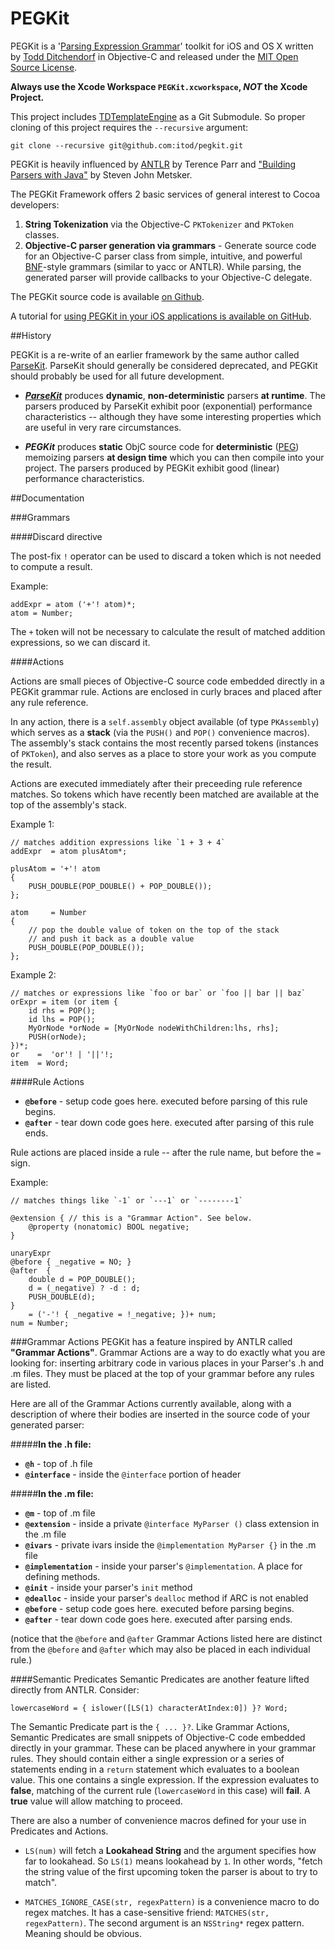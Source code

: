 PEGKit
======

PEGKit is a '[Parsing Expression Grammar](http://bford.info/packrat/)' toolkit for iOS and OS X written by [Todd Ditchendorf](http://celestialteapot.com) in Objective-C and released under the [MIT Open Source License](https://tldrlegal.com/license/mit-license).

**Always use the Xcode Workspace `PEGKit.xcworkspace`, *NOT* the Xcode Project.**

This project includes [TDTemplateEngine](https://github.com/itod/tdtemplateengine) as a Git Submodule. So proper cloning of this project requires the `--recursive` argument:

    git clone --recursive git@github.com:itod/pegkit.git

PEGKit is heavily influenced by [ANTLR](http://www.antlr.org/) by Terence Parr and ["Building Parsers with Java"](http://www.amazon.com/Building-Parsers-Java-Steven-Metsker/dp/0201719622) by Steven John Metsker.

The PEGKit Framework offers 2 basic services of general interest to Cocoa developers:

1. **String Tokenization** via the Objective-C `PKTokenizer` and `PKToken` classes.
1. **Objective-C parser generation via grammars** - Generate source code for an Objective-C parser class from simple, intuitive, and powerful [BNF](http://en.wikipedia.org/wiki/Backus%E2%80%93Naur_Form)-style grammars (similar to yacc or ANTLR). While parsing, the generated parser will provide callbacks to your Objective-C delegate.

The PEGKit source code is available [on Github](http://github.com/itod/parsekit/).

A tutorial for [using PEGKit in your iOS applications is available on GitHub](https://github.com/itod/PEGKitMiniMathTutorial).

##History

PEGKit is a re-write of an earlier framework by the same author called [ParseKit](http://parsekit.com). ParseKit should generally be considered deprecated, and PEGKit should probably be used for all future development.

* ***[ParseKit](http://parsekit.com)*** produces **dynamic**, **non-deterministic** parsers **at runtime**. The parsers produced by ParseKit exhibit poor (exponential) performance characteristics -- although they have some interesting properties which are useful in very rare circumstances.

* ***PEGKit*** produces **static** ObjC source code for **deterministic** ([PEG](http://en.wikipedia.org/wiki/Parsing_expression_grammar)) memoizing parsers **at design time** which you can then compile into your project. The parsers produced by PEGKit exhibit good (linear) performance characteristics.


##Documentation

###Grammars

####Discard directive

The post-fix `!` operator can be used to discard a token which is not needed to compute a result. 

Example:

    addExpr = atom ('+'! atom)*;
    atom = Number;
 
 The `+` token will not be necessary to calculate the result of matched addition expressions, so we can discard it.
 
####Actions

Actions are small pieces of Objective-C source code embedded directly in a PEGKit grammar rule. Actions are enclosed in curly braces and placed after any rule reference.

In any action, there is a `self.assembly` object available (of type `PKAssembly`) which serves as a **stack** (via the `PUSH()` and `POP()` convenience macros). The assembly's stack contains the most recently parsed tokens (instances of `PKToken`), and also serves as a place to store your work as you compute the result.

Actions are executed immediately after their preceeding rule reference matches. So tokens which have recently been matched are available at the top of the assembly's stack.

Example 1:

    // matches addition expressions like `1 + 3 + 4`
    addExpr  = atom plusAtom*;
    
    plusAtom = '+'! atom
    {
        PUSH_DOUBLE(POP_DOUBLE() + POP_DOUBLE());
    };
    
    atom     = Number
    {
        // pop the double value of token on the top of the stack
        // and push it back as a double value 
        PUSH_DOUBLE(POP_DOUBLE()); 
    };


Example 2:

    // matches or expressions like `foo or bar` or `foo || bar || baz`
    orExpr = item (or item {
        id rhs = POP();
        id lhs = POP();
        MyOrNode *orNode = [MyOrNode nodeWithChildren:lhs, rhs];
        PUSH(orNode);
    })*;
    or    =  'or'! | '||'!;
    item  = Word;


####Rule Actions
* **`@before`** - setup code goes here. executed before parsing of this rule begins.
* **`@after`** - tear down code goes here. executed after parsing of this rule ends.

Rule actions are placed inside a rule -- after the rule name, but before the `=` sign.

Example:

    // matches things like `-1` or `---1` or `--------1`
    
    @extension { // this is a "Grammar Action". See below.
        @property (nonatomic) BOOL negative;
    }
    
    unaryExpr 
    @before { _negative = NO; }
    @after  {
        double d = POP_DOUBLE();
        d = (_negative) ? -d : d;
        PUSH_DOUBLE(d);
    }
        = ('-'! { _negative = !_negative; })+ num;
    num = Number;

###Grammar Actions
PEGKit has a feature inspired by ANTLR called **"Grammar Actions"**. Grammar Actions are a way to do exactly what you are looking for: inserting arbitrary code in various places in your Parser's .h and .m files. They must be placed at the top of your grammar before any rules are listed.

Here are all of the Grammar Actions currently available, along with a description of where their bodies are inserted in the source code of your generated parser:

#####**In the .h file:**
* **`@h`** - top of .h file
* **`@interface`** - inside the `@interface` portion of header

#####**In the .m file:**
* **`@m`** - top of .m file
* **`@extension`** - inside a private `@interface MyParser ()` class extension in the .m file
* **`@ivars`** - private ivars inside the `@implementation MyParser {}` in the .m file
* **`@implementation`** - inside your parser's `@implementation`. A place for defining methods.
* **`@init`** - inside your parser's `init` method
* **`@dealloc`** - inside your parser's `dealloc` method if ARC is not enabled
* **`@before`** - setup code goes here. executed before parsing begins.
* **`@after`** - tear down code goes here. executed after parsing ends.

(notice that the `@before` and `@after` Grammar Actions listed here are distinct from the `@before` and `@after` which may also be placed in each individual rule.)

####Semantic Predicates
Semantic Predicates are another feature lifted directly from ANTLR. Consider:

    lowercaseWord = { islower([LS(1) characterAtIndex:0]) }? Word;

The Semantic Predicate part is the `{ ... }?`. Like Grammar Actions, Semantic Predicates are small snippets of Objective-C code embedded directly in your grammar. These can be placed anywhere in your grammar rules. They should contain either a single expression or a series of statements ending in a `return` statement which evaluates to a boolean value. This one contains a single expression. If the expression evaluates to **false**, matching of the current rule (`lowercaseWord` in this case) will **fail**. A **true** value will allow matching to proceed.

There are also a number of convenience macros defined for your use in Predicates and Actions.

* `LS(num)` will fetch a **Lookahead String** and the argument specifies how far to lookahead. So `LS(1)` means lookahead by `1`. In other words, "fetch the string value of the first upcoming token the parser is about to try to match".

* `MATCHES_IGNORE_CASE(str, regexPattern)` is a convenience macro to do regex matches. It has a case-sensitive friend: `MATCHES(str, regexPattern)`. The second argument is an `NSString*` regex pattern. Meaning should be obvious.
